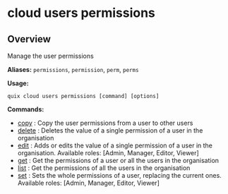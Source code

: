 # cloud users permissions

## Overview

Manage the user permissions

**Aliases:** `permissions`, `permission`, `perm`, `perms`

**Usage:**

```
quix cloud users permissions [command] [options]
```

**Commands:**

- [copy](copy.md) : Copy the user permissions from a user to other users
- [delete](delete.md) : Deletes the value of a single permission of a user in the organisation
- [edit](edit.md) : Adds or edits the value of a single permission of a user in the organisation. Available roles: [Admin, Manager, Editor, Viewer]
- [get](get.md) : Get the permissions of a user or all the users in the organisation
- [list](list.md) : Get the permissions of all the users in the organisation
- [set](set.md) : Sets the whole permissions of a user, replacing the current ones. Available roles: [Admin, Manager, Editor, Viewer]

